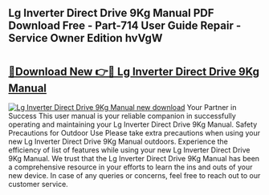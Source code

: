 ## Lg Inverter Direct Drive 9Kg Manual PDF Download Free - Part-714 User Guide Repair - Service Owner Edition hvVgW

# <h2><a href="http://bc99595.oget.top/?id=Lg+Inverter+Direct+Drive+9Kg+Manual">🔗Download New 👉🔴 Lg Inverter Direct Drive 9Kg Manual</a></h2>

[![Lg Inverter Direct Drive 9Kg Manual new download](https://i.imgur.com/5g1atiW.png)](http://bc99595.oget.top/?id=Lg+Inverter+Direct+Drive+9Kg+Manual)
Your Partner in Success This user manual is your reliable companion in successfully operating and maintaining your Lg Inverter Direct Drive 9Kg Manual. Safety Precautions for Outdoor Use Please take extra precautions when using your new Lg Inverter Direct Drive 9Kg Manual outdoors. Experience the efficiency of list of features while using your new Lg Inverter Direct Drive 9Kg Manual. We trust that the Lg Inverter Direct Drive 9Kg Manual has been a comprehensive resource in your efforts to learn the ins and outs of your new device. In case of any queries or concerns, feel free to reach out to our customer service.
